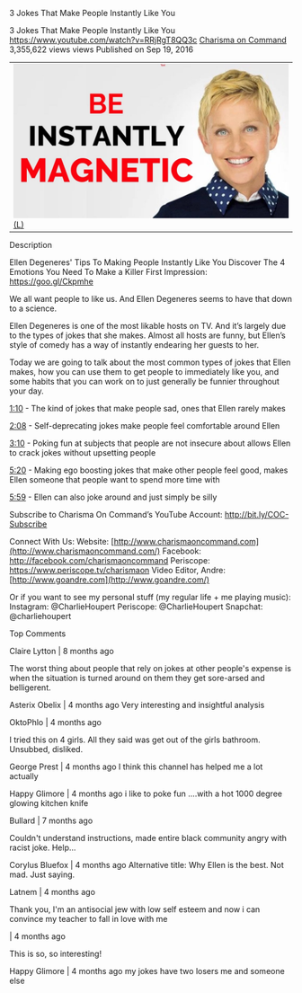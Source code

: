 3 Jokes That Make People Instantly Like You

3 Jokes That Make People Instantly Like You
https://www.youtube.com/watch?v=RRjRgT8QQ3c
[Charisma on Command](https://www.youtube.com/channel/UCU_W0oE_ock8bWKjALiGs8Q)
3,355,622 views views
Published on Sep 19, 2016

|     |
| --- |
| ![maxresdefault.jpg](../_resources/570863decc5630bd1c20f6a66426a9c8.jpg)[(L)](https://www.youtube.com/watch?v=RRjRgT8QQ3c) |

Description

Ellen Degeneres' Tips To Making People Instantly Like You
Discover The 4 Emotions You Need To Make a Killer First Impression:
https://goo.gl/Ckpmhe

We all want people to like us. And Ellen Degeneres seems to have that down to a science.

Ellen Degeneres is one of the most likable hosts on TV. And it’s largely due to the types of jokes that she makes. Almost all hosts are funny, but Ellen’s style of comedy has a way of instantly endearing her guests to her.

Today we are going to talk about the most common types of jokes that Ellen makes, how you can use them to get people to immediately like you, and some habits that you can work on to just generally be funnier throughout your day.

[1:10](https://www.youtube.com/watch?v=RRjRgT8QQ3c#) - The kind of jokes that make people sad, ones that Ellen rarely makes

[2:08](https://www.youtube.com/watch?v=RRjRgT8QQ3c#) - Self-deprecating jokes make people feel comfortable around Ellen

[3:10](https://www.youtube.com/watch?v=RRjRgT8QQ3c#) - Poking fun at subjects that people are not insecure about allows Ellen to crack jokes without upsetting people

[5:20](https://www.youtube.com/watch?v=RRjRgT8QQ3c#) - Making ego boosting jokes that make other people feel good, makes Ellen someone that people want to spend more time with

[5:59](https://www.youtube.com/watch?v=RRjRgT8QQ3c#) - Ellen can also joke around and just simply be silly

Subscribe to Charisma On Command’s YouTube Account:
http://bit.ly/COC-Subscribe

Connect With Us:
Website: [http://www.charismaoncommand.com](http://www.charismaoncommand.com/)
Facebook: http://facebook.com/charismaoncommand
Periscope: https://www.periscope.tv/charismaon
Video Editor, Andre: [http://www.goandre.com](http://www.goandre.com/)

Or if you want to see my personal stuff (my regular life + me playing music):
Instagram: @CharlieHoupert
Periscope: @CharlieHoupert
Snapchat: @charliehoupert

Top Comments

Claire Lytton | 8 months ago

The worst thing about people that rely on jokes at other people's expense is when the situation is turned around on them they get sore-arsed and belligerent.

Asterix Obelix | 4 months ago
Very interesting and insightful analysis

OktoPhlo | 4 months ago

I tried this on 4 girls. All they said was get out of the girls bathroom. Unsubbed, disliked.

George Prest | 4 months ago
I think this channel has helped me a lot actually

Happy Glimore | 4 months ago
i like to poke fun ....with a hot 1000 degree glowing kitchen knife

Bullard | 7 months ago

Couldn't understand instructions, made entire black community angry with racist joke. Help...

Corylus Bluefox | 4 months ago
Alternative title: Why Ellen is the best. Not mad. Just saying.

Latnem | 4 months ago

Thank you, I'm an antisocial jew with low self esteem and now i can convince my teacher to fall in love with me

| 4 months ago

This is so, so interesting!

Happy Glimore | 4 months ago
my jokes have two losers me and someone else